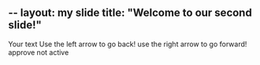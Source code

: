 --
layout: my slide 
title: "Welcome to our second slide!"
---
Your text
Use the left arrow to go back!
use the right arrow to go forward!
approve not active 

